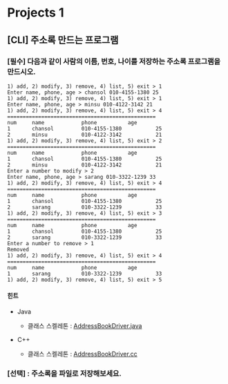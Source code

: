 # Projects 1 

## **[CLI]** 주소록 만드는 프로그램

### **[필수]** 다음과 같이 사람의 이름, 번호, 나이를 저장하는 주소록 프로그램을 만드시오. 

```shell
1) add, 2) modify, 3) remove, 4) list, 5) exit > 1
Enter name, phone, age > chansol 010-4155-1380 25
1) add, 2) modify, 3) remove, 4) list, 5) exit > 1
Enter name, phone, age > minsu 010-4122-3142 21
1) add, 2) modify, 3) remove, 4) list, 5) exit > 4
================================================
num     name            phone          age
1       chansol         010-4155-1380           25
2       minsu           010-4122-3142           21
1) add, 2) modify, 3) remove, 4) list, 5) exit > 2
================================================
num     name            phone          age
1       chansol         010-4155-1380           25
2       minsu           010-4122-3142           21
Enter a number to modify > 2
Enter name, phone, age > sarang 010-3322-1239 33
1) add, 2) modify, 3) remove, 4) list, 5) exit > 4
================================================
num     name            phone          age
1       chansol         010-4155-1380           25
2       sarang          010-3322-1239           33
1) add, 2) modify, 3) remove, 4) list, 5) exit > 3
================================================
num     name            phone          age
1       chansol         010-4155-1380           25
2       sarang          010-3322-1239           33
Enter a number to remove > 1
Removed
1) add, 2) modify, 3) remove, 4) list, 5) exit > 4
================================================
num     name            phone          age
1       sarang          010-3322-1239           33
1) add, 2) modify, 3) remove, 4) list, 5) exit > 5
```

#### 힌트 

- Java

  - 클래스 스켈레톤 : [AddressBookDriver.java](AddressBookDriver.java)

- C++

  - 클래스 스켈레톤 : [AddressBookDriver.cc](AddressBookDriver.cc)

### **[선택]** : 주소록을 파일로 저장해보세요. 